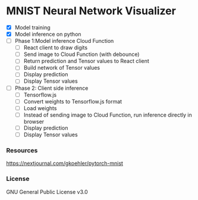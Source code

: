 # MNIST Neural Network Visualizer

-   [x] Model training
-   [x] Model inference on python
-   [ ] Phase 1:Model inference Cloud Function
    -   [ ] React client to draw digits
    -   [ ] Send image to Cloud Function (with debounce)
    -   [ ] Return prediction and Tensor values to React client
    -   [ ] Build network of Tensor values
    -   [ ] Display prediction
    -   [ ] Display Tensor values
-   [ ] Phase 2: Client side inference
    -   [ ] Tensorflow.js
    -   [ ] Convert weights to Tensorflow.js format
    -   [ ] Load weights
    -   [ ] Instead of sending image to Cloud Function, run inference directly in browser
    -   [ ] Display prediction
    -   [ ] Display Tensor values

### Resources

https://nextjournal.com/gkoehler/pytorch-mnist

### License

GNU General Public License v3.0
